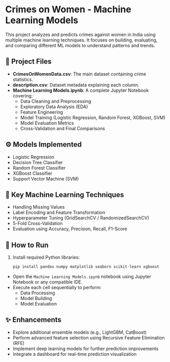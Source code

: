 # Crimes on Women - Machine Learning Models

This project analyzes and predicts crimes against women in India using multiple machine learning techniques. It focuses on building, evaluating, and comparing different ML models to understand patterns and trends.

## 📂 Project Files
- **CrimesOnWomenData.csv**: The main dataset containing crime statistics.
- **description.csv**: Dataset metadata explaining each column.
- **Machine Learning Models.ipynb**: A complete Jupyter Notebook covering:
  - Data Cleaning and Preprocessing
  - Exploratory Data Analysis (EDA)
  - Feature Engineering
  - Model Training (Logistic Regression, Random Forest, XGBoost, SVM)
  - Model Evaluation Metrics
  - Cross-Validation and Final Comparisons

## ⚙️ Models Implemented
- Logistic Regression
- Decision Tree Classifier
- Random Forest Classifier
- XGBoost Classifier
- Support Vector Machine (SVM)

## 🧠 Key Machine Learning Techniques
- Handling Missing Values
- Label Encoding and Feature Transformation
- Hyperparameter Tuning (GridSearchCV / RandomizedSearchCV)
- 5-Fold Cross-Validation
- Evaluation using Accuracy, Precision, Recall, F1-Score

## 🚀 How to Run
1. Install required Python libraries:
   ```bash
   pip install pandas numpy matplotlib seaborn scikit-learn xgboost
- Open the `Machine Learning Models.ipynb` notebook using Jupyter Notebook or any compatible IDE.
- Execute each cell sequentially to perform:
  - Data Processing
  - Model Building
  - Model Evaluation

## ✨ Enhancements
- Explore additional ensemble models (e.g., LightGBM, CatBoost)
- Perform advanced feature selection using Recursive Feature Elimination (RFE)
- Implement deep learning models for further prediction improvements
- Integrate a dashboard for real-time prediction visualization

